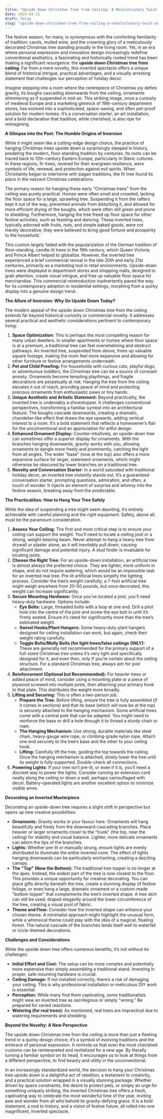 ```yaml
---
title: "Upside Down Christmas Tree from Ceiling: A Revolutionary Twist on a Timeless Tradition"
date: 2025-04-12
draft: false
slug: "upside-down-christmas-tree-from-ceiling-a-revolutionary-twist-on-a-timeless-tradition" 
---
```


The festive season, for many, is synonymous with the comforting familiarity of tradition: carols, mulled wine, and the crowning glory of a meticulously decorated Christmas tree standing proudly in the living room. Yet, in an era where personal expression and innovative design increasingly redefine conventional aesthetics, a fascinating and historically rooted trend has been making a significant resurgence: the **upside down Christmas tree from ceiling**. Far from a mere novelty, this inverted spectacle offers a unique blend of historical intrigue, practical advantages, and a visually arresting statement that challenges our perception of holiday decor.

Imagine stepping into a room where the centrepiece of Christmas joy defies gravity, its boughs cascading downwards from the ceiling, ornaments shimmering as if suspended in mid-air. This striking image, once a curiosity of medieval Europe and a marketing gimmick of 19th-century department stores, has evolved into a sophisticated, space-saving, and often pet-proof solution for modern homes. It’s a conversation starter, an art installation, and a bold declaration that tradition, while cherished, is also ripe for reimagining.

**A Glimpse into the Past: The Humble Origins of Inversion**

While it might seem like a cutting-edge design choice, the practice of hanging Christmas trees upside down is surprisingly steeped in history, predating the modern, floor-standing tradition by centuries. Its roots can be traced back to 12th-century Eastern Europe, particularly in Slavic cultures. In these regions, fir trees, revered for their evergreen resilience, were symbols of life, renewal, and protection against evil spirits. When Christianity began to intertwine with pagan traditions, the fir tree found its place in the nascent Christmas celebrations.

The primary reason for hanging these early "Christmas trees" from the ceiling was purely practical. Homes were often small and crowded, lacking the floor space for a large, sprawling tree. Suspending it from the rafters kept it out of the way, prevented animals from disturbing it, and allowed for more efficient drying of the boughs, which were often still green and prone to shedding. Furthermore, hanging the tree freed up floor space for other festive activities, such as feasting and dancing. These inverted trees, typically adorned with fruits, nuts, and simple baked goods, were not merely decorative; they were believed to bring good fortune and prosperity to the household.

This custom largely faded with the popularization of the German tradition of floor-standing, candle-lit trees in the 19th century, which Queen Victoria and Prince Albert helped to globalize. However, the inverted tree experienced a brief commercial revival in the late 20th and early 21st centuries, primarily as a marketing tool in retail environments. Upside-down trees were displayed in department stores and shopping malls, designed to grab attention, create visual intrigue, and free up valuable floor space for merchandise. This commercial reintroduction inadvertently paved the way for its contemporary adoption in residential settings, morphing from a quirky display into a genuine design trend.

**The Allure of Inversion: Why Go Upside Down Today?**

The modern appeal of the upside down Christmas tree from the ceiling extends far beyond historical curiosity or commercial novelty. It addresses several practical and aesthetic considerations pertinent to contemporary living:

1. **Space Optimization:** This is perhaps the most compelling reason for many urban dwellers. In smaller apartments or homes where floor space is at a premium, a traditional tree can feel overwhelming and obstruct pathways. An inverted tree, suspended from above, frees up valuable square footage, making the room feel more expansive and allowing for other furniture or festive arrangements underneath.
2. **Pet and Child Proofing:** For households with curious cats, playful dogs, or adventurous toddlers, the Christmas tree can be a source of constant anxiety. Ornaments become tempting playthings, and fragile decorations are perpetually at risk. Hanging the tree from the ceiling elevates it out of reach, providing peace of mind and protecting precious ornaments from enthusiastic paws or tiny hands.
3. **Unique Aesthetic and Artistic Statement:** Beyond practicality, the inverted tree is undeniably a showstopper. It challenges conventional perspectives, transforming a familiar symbol into an architectural feature. The boughs cascade downwards, creating a dramatic, chandelier-like effect that draws the eye upwards, adding vertical interest to a room. It’s a bold statement that reflects a homeowner’s flair for the unconventional and an appreciation for artful design.
4. **Enhanced Ornament Display:** Counter-intuitively, an upside-down tree can sometimes offer a superior display for ornaments. With the branches hanging downwards, gravity works with you, allowing ornaments to dangle more freely and prominently, catching the light from all angles. The wider "base" (now at the top) also offers a more expansive surface for larger, statement ornaments, which might otherwise be obscured by lower branches on a traditional tree.
5. **Novelty and Conversation Starter:** In a world saturated with traditional holiday decor, an inverted tree instantly stands out. It’s a guaranteed conversation starter, prompting questions, admiration, and often, a touch of wonder. It injects an element of surprise and whimsy into the festive season, breaking away from the predictable.

**The Practicalities: How to Hang Your Tree Safely**

While the idea of suspending a tree might seem daunting, it’s entirely achievable with careful planning and the right equipment. Safety, above all, must be the paramount consideration.

1. **Assess Your Ceiling:** The first and most critical step is to ensure your ceiling can support the weight. You’ll need to locate a ceiling joist or a strong, weight-bearing beam. Never attempt to hang a heavy tree from drywall or plaster alone, as it will inevitably pull down, causing significant damage and potential injury. A stud finder is invaluable for locating joists.
2. **Choose the Right Tree:** For an upside-down installation, an artificial tree is almost always the preferred choice. They are lighter, more uniform in shape, and do not require watering, which would be an impossible task for an inverted real tree. Pre-lit artificial trees simplify the lighting process. Consider the tree’s weight carefully; a 7-foot artificial tree might weigh anywhere from 20-50 pounds, but once decorated, this weight can increase significantly.
3. **Secure Mounting Hardware:** Once you’ve located a joist, you’ll need heavy-duty hardware. Options include:
   * **Eye Bolts:** Large, threaded bolts with a loop at one end. Drill a pilot hole into the centre of the joist and screw the eye bolt in until it’s firmly seated. Ensure it’s rated for significantly more than the tree’s estimated weight.
   * **Swivel Hooks/Plant Hangers:** Some heavy-duty plant hangers designed for ceiling installation can work, but again, check their weight rating carefully.
   * **Toggle Bolts/Molly Bolts (for light trees/false ceilings ONLY):** These are generally not recommended for the primary support of a full-sized Christmas tree unless it’s very light and specifically designed for it, and even then, only if you’re certain about the ceiling structure. For a standard Christmas tree, always aim for joist attachment.
4. **Reinforcement (Optional but Recommended):** For heavier trees or added peace of mind, consider using a mounting plate or a piece of plywood screwed into multiple joists, then attaching your primary hook to that plate. This distributes the weight more broadly.
5. **Lifting and Securing:** This is often a two-person job.
   * **Prepare the Tree:** Before lifting, ensure the tree is fully assembled (if it comes in sections) and that its base (which will now be at the top) is securely attached to the hanging mechanism. Some artificial trees come with a central pole that can be adapted. You might need to reinforce the base or drill a hole through it to thread a sturdy chain or rope.
   * **The Hanging Mechanism:** Use strong, durable materials like steel chain, heavy-gauge wire rope, or climbing-grade nylon rope. Attach one end securely to the tree’s base and the other to your ceiling hook.
   * **Lifting:** Carefully lift the tree, guiding the top towards the ceiling. Once the hanging mechanism is attached, slowly lower the tree until its weight is fully supported. Double-check all connections.
6. **Powering Lights:** If your tree isn’t pre-lit, or even if it is, you’ll need a discreet way to power the lights. Consider running an extension cord neatly along the ceiling or down a wall, perhaps camouflaged with decor. Battery-operated lights are another excellent option to minimize visible wires.

**Decorating an Inverted Masterpiece**

Decorating an upside-down tree requires a slight shift in perspective but opens up new creative possibilities.

* **Ornaments:** Gravity works in your favour here. Ornaments will hang beautifully and freely from the downward-cascading branches. Place heavier or larger ornaments closer to the "trunk" (the top, near the ceiling) for stability and visual balance. Lighter, more delicate ornaments can adorn the tips of the branches.
* **Lights:** Whether pre-lit or manually strung, ensure lights are evenly distributed to illuminate the entire inverted cone. The effect of lights hanging downwards can be particularly enchanting, creating a dazzling canopy.
* **The "Top" (Now the Bottom):** The traditional tree topper is no longer at the apex. Instead, the widest part of the tree is now closest to the floor. This provides a unique opportunity for creative decorating. You can place gifts directly beneath the tree, create a stunning display of festive foliage, or even hang a large, dramatic ornament or a custom-made "bottom topper" that complements the tree’s inverted shape. A tree skirt can still be used, draped elegantly around the lower circumference of the tree, creating a visual pool of fabric.
* **Theme and Flow:** Consider how the inverted shape can enhance your chosen theme. A minimalist approach might highlight the unusual form, while a whimsical theme could play with the idea of a magical, floating forest. The natural cascade of the branches lends itself well to waterfall or icicle-themed decorations.

**Challenges and Considerations**

While the upside down tree offers numerous benefits, it’s not without its challenges:

* **Initial Effort and Cost:** The setup can be more complex and potentially more expensive than simply assembling a traditional stand. Investing in proper, safe mounting hardware is crucial.
* **Ceiling Damage:** If not installed correctly, there’s a risk of damaging your ceiling. This is why professional installation or meticulous DIY work is essential.
* **Perception:** While many find them captivating, some traditionalists might view an inverted tree as sacrilegious or simply "wrong." Be prepared for varied reactions.
* **Watering (for real trees):** As mentioned, real trees are impractical due to watering requirements and shedding.

**Beyond the Novelty: A New Perspective**

The upside down Christmas tree from the ceiling is more than just a fleeting trend or a quirky design choice; it’s a symbol of evolving traditions and the embrace of personal expression. It reminds us that even the most cherished customs can be reinterpreted and revitalized for a new age. By literally turning a familiar symbol on its head, it encourages us to look at things from a different perspective, to find beauty and utility in the unconventional.

In an increasingly standardized world, the decision to hang your Christmas tree upside down is a delightful act of rebellion, a testament to creativity, and a practical solution wrapped in a visually stunning package. Whether driven by space constraints, the desire to protect pets, or simply an urge for something uniquely striking, the inverted Christmas tree offers a fresh, captivating way to celebrate the most wonderful time of the year, inviting awe and wonder from all who behold its gravity-defying grace. It is a bold statement, a nod to history, and a vision of festive future, all rolled into one magnificent, inverted spectacle.